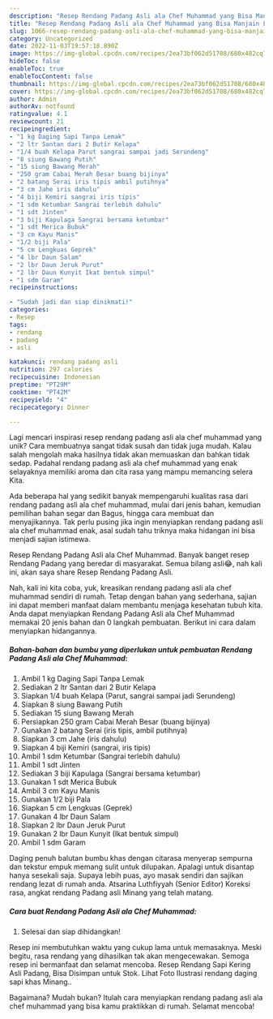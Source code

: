 ```yaml
---
description: "Resep Rendang Padang Asli ala Chef Muhammad yang Bisa Manjain Lidah"
title: "Resep Rendang Padang Asli ala Chef Muhammad yang Bisa Manjain Lidah"
slug: 1066-resep-rendang-padang-asli-ala-chef-muhammad-yang-bisa-manjain-lidah
category: Uncategorized
date: 2022-11-03T19:57:18.890Z
image: https://img-global.cpcdn.com/recipes/2ea73bf062d51708/680x482cq70/rendang-padang-asli-ala-chef-muhammad-foto-resep-utama.jpg
hideToc: false
enableToc: true
enableTocContent: false
thumbnail: https://img-global.cpcdn.com/recipes/2ea73bf062d51708/680x482cq70/rendang-padang-asli-ala-chef-muhammad-foto-resep-utama.jpg
cover: https://img-global.cpcdn.com/recipes/2ea73bf062d51708/680x482cq70/rendang-padang-asli-ala-chef-muhammad-foto-resep-utama.jpg
author: Admin
authorAv: notfound
ratingvalue: 4.1
reviewcount: 21
recipeingredient:
- "1 kg Daging Sapi Tanpa Lemak"
- "2 ltr Santan dari 2 Butir Kelapa"
- "1/4 buah Kelapa Parut sangrai sampai jadi Serundeng"
- "8 siung Bawang Putih"
- "15 siung Bawang Merah"
- "250 gram Cabai Merah Besar buang bijinya"
- "2 batang Serai iris tipis ambil putihnya"
- "3 cm Jahe iris dahulu"
- "4 biji Kemiri sangrai iris tipis"
- "1 sdm Ketumbar Sangrai terlebih dahulu"
- "1 sdt Jinten"
- "3 biji Kapulaga Sangrai bersama ketumbar"
- "1 sdt Merica Bubuk"
- "3 cm Kayu Manis"
- "1/2 biji Pala"
- "5 cm Lengkuas Geprek"
- "4 lbr Daun Salam"
- "2 lbr Daun Jeruk Purut"
- "2 lbr Daun Kunyit Ikat bentuk simpul"
- "1 sdm Garam"
recipeinstructions:

- "Sudah jadi dan siap dinikmati!"
categories:
- Resep
tags:
- rendang
- padang
- asli

katakunci: rendang padang asli 
nutrition: 297 calories
recipecuisine: Indonesian
preptime: "PT29M"
cooktime: "PT42M"
recipeyield: "4"
recipecategory: Dinner

---
```





Lagi mencari inspirasi resep rendang padang asli ala chef muhammad yang unik? Cara membuatnya sangat tidak susah dan tidak juga mudah. Kalau salah mengolah maka hasilnya tidak akan memuaskan dan bahkan tidak sedap. Padahal rendang padang asli ala chef muhammad yang enak selayaknya memiliki aroma dan cita rasa yang mampu memancing selera Kita.





Ada beberapa hal yang sedikit banyak mempengaruhi kualitas rasa dari rendang padang asli ala chef muhammad, mulai dari jenis bahan, kemudian pemilihan bahan segar dan Bagus, hingga cara membuat dan menyajikannya. Tak perlu pusing jika ingin menyiapkan rendang padang asli ala chef muhammad enak,      asal sudah tahu triknya maka hidangan ini bisa menjadi sajian istimewa.














Resep Rendang Padang Asli ala Chef Muhammad. Banyak banget resep Rendang Padang yang beredar di masyarakat. Semua bilang asli😂, nah kali ini, akan saya share Resep Rendang Padang Asli.






Nah, kali ini kita coba, yuk, kreasikan rendang padang asli ala chef muhammad sendiri di rumah. Tetap dengan bahan yang sederhana, sajian ini dapat memberi manfaat dalam membantu menjaga kesehatan tubuh kita. Anda dapat menyiapkan Rendang Padang Asli ala Chef Muhammad memakai 20 jenis bahan dan 0 langkah pembuatan. Berikut ini cara dalam menyiapkan hidangannya.

<!--inarticleads1-->

##### Bahan-bahan dan bumbu yang diperlukan untuk pembuatan Rendang Padang Asli ala Chef Muhammad:

1. Ambil 1 kg Daging Sapi Tanpa Lemak
1. Sediakan 2 ltr Santan dari 2 Butir Kelapa
1. Siapkan 1/4 buah Kelapa (Parut, sangrai sampai jadi Serundeng)
1. Siapkan 8 siung Bawang Putih
1. Sediakan 15 siung Bawang Merah
1. Persiapkan 250 gram Cabai Merah Besar (buang bijinya)
1. Gunakan 2 batang Serai (iris tipis, ambil putihnya)
1. Siapkan 3 cm Jahe (iris dahulu)
1. Siapkan 4 biji Kemiri (sangrai, iris tipis)
1. Ambil 1 sdm Ketumbar (Sangrai terlebih dahulu)
1. Ambil 1 sdt Jinten
1. Sediakan 3 biji Kapulaga (Sangrai bersama ketumbar)
1. Gunakan 1 sdt Merica Bubuk
1. Ambil 3 cm Kayu Manis
1. Gunakan 1/2 biji Pala
1. Siapkan 5 cm Lengkuas (Geprek)
1. Gunakan 4 lbr Daun Salam
1. Siapkan 2 lbr Daun Jeruk Purut
1. Gunakan 2 lbr Daun Kunyit (Ikat bentuk simpul)
1. Ambil 1 sdm Garam


Daging penuh balutan bumbu khas dengan citarasa menyerap sempurna dan tekstur empuk memang sulit untuk dilupakan. Apalagi untuk disantap hanya sesekali saja. Supaya lebih puas, ayo masak sendiri dan sajikan rendang lezat di rumah anda. Atsarina Luthfiyyah (Senior Editor) Koreksi rasa, angkat rendang Padang asli Minang yang telah matang. 

<!--inarticleads2-->

##### Cara buat Rendang Padang Asli ala Chef Muhammad:


1. Selesai dan siap dihidangkan!

Resep ini membutuhkan waktu yang cukup lama untuk memasaknya. Meski begitu, rasa rendang yang dihasilkan tak akan mengecewakan. Semoga resep ini bermanfaat dan selamat mencoba. Resep Rendang Sapi Kering Asli Padang, Bisa Disimpan untuk Stok. Lihat Foto Ilustrasi rendang daging sapi khas Minang.. 

Bagaimana? Mudah bukan? Itulah cara menyiapkan rendang padang asli ala chef muhammad yang bisa kamu praktikkan di rumah. Selamat mencoba!
